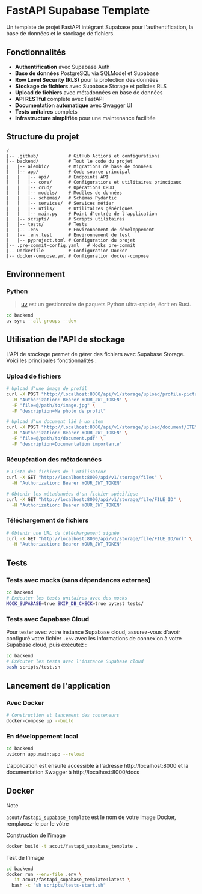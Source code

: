 # FastAPI Supabase Template

Un template de projet FastAPI intégrant Supabase pour l'authentification, la base de données et le stockage de fichiers.

## Fonctionnalités

- **Authentification** avec Supabase Auth
- **Base de données** PostgreSQL via SQLModel et Supabase
- **Row Level Security (RLS)** pour la protection des données
- **Stockage de fichiers** avec Supabase Storage et policies RLS
- **Upload de fichiers** avec métadonnées en base de données
- **API RESTful** complète avec FastAPI
- **Documentation automatique** avec Swagger UI
- **Tests unitaires** complets
- **Infrastructure simplifiée** pour une maintenance facilitée

## Structure du projet

```
/
|-- .github/           # GitHub Actions et configurations
|-- backend/           # Tout le code du projet
|   |-- alembic/       # Migrations de base de données
|   |-- app/           # Code source principal
|   |   |-- api/       # Endpoints API
|   |   |-- core/      # Configurations et utilitaires principaux
|   |   |-- crud/      # Opérations CRUD
|   |   |-- models/    # Modèles de données
|   |   |-- schemas/   # Schémas Pydantic
|   |   |-- services/  # Services métier
|   |   |-- utils/     # Utilitaires génériques
|   |   |-- main.py    # Point d'entrée de l'application
|   |-- scripts/       # Scripts utilitaires
|   |-- tests/         # Tests
|   |-- .env           # Environnement de développement
|   |-- .env.test      # Environnement de test
|   |-- pyproject.toml # Configuration du projet
|-- .pre-commit-config.yaml   # Hooks pre-commit
|-- Dockerfile         # Configuration Docker
|-- docker-compose.yml # Configuration docker-compose
```

## Environnement

### Python

> [uv](https://github.com/astral-sh/uv) est un gestionnaire de paquets Python ultra-rapide, écrit en Rust.

```bash
cd backend
uv sync --all-groups --dev
```

## Utilisation de l'API de stockage

L'API de stockage permet de gérer des fichiers avec Supabase Storage. Voici les principales fonctionnalités :

### Upload de fichiers

```bash
# Upload d'une image de profil
curl -X POST "http://localhost:8000/api/v1/storage/upload/profile-picture" \
  -H "Authorization: Bearer YOUR_JWT_TOKEN" \
  -F "file=@/path/to/image.jpg" \
  -F "description=Ma photo de profil"

# Upload d'un document lié à un item
curl -X POST "http://localhost:8000/api/v1/storage/upload/document/ITEM_ID" \
  -H "Authorization: Bearer YOUR_JWT_TOKEN" \
  -F "file=@/path/to/document.pdf" \
  -F "description=Documentation importante"
```

### Récupération des métadonnées

```bash
# Liste des fichiers de l'utilisateur
curl -X GET "http://localhost:8000/api/v1/storage/files" \
  -H "Authorization: Bearer YOUR_JWT_TOKEN"

# Obtenir les métadonnées d'un fichier spécifique
curl -X GET "http://localhost:8000/api/v1/storage/file/FILE_ID" \
  -H "Authorization: Bearer YOUR_JWT_TOKEN"
```

### Téléchargement de fichiers

```bash
# Obtenir une URL de téléchargement signée
curl -X GET "http://localhost:8000/api/v1/storage/file/FILE_ID/url" \
  -H "Authorization: Bearer YOUR_JWT_TOKEN"
```

## Tests

### Tests avec mocks (sans dépendances externes)

```bash
cd backend
# Exécuter les tests unitaires avec des mocks
MOCK_SUPABASE=true SKIP_DB_CHECK=true pytest tests/
```

### Tests avec Supabase Cloud

Pour tester avec votre instance Supabase cloud, assurez-vous d'avoir configuré votre fichier `.env` avec les informations de connexion à votre Supabase cloud, puis exécutez :

```bash
cd backend
# Exécuter les tests avec l'instance Supabase cloud
bash scripts/test.sh
```

## Lancement de l'application

### Avec Docker

```bash
# Construction et lancement des conteneurs
docker-compose up --build
```

### En développement local

```bash
cd backend
uvicorn app.main:app --reload
```

L'application est ensuite accessible à l'adresse http://localhost:8000 et la documentation Swagger à http://localhost:8000/docs

## Docker

> [!note]
> `acout/fastapi_supabase_template` est le nom de votre image Docker, remplacez-le par le vôtre

Construction de l'image

```bash
docker build -t acout/fastapi_supabase_template .
```

Test de l'image

```bash
cd backend
docker run --env-file .env \
  -it acout/fastapi_supabase_template:latest \
  bash -c "sh scripts/tests-start.sh"
```
